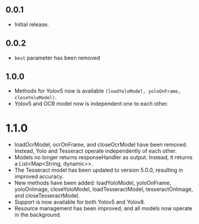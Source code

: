 ## 0.0.1
* Initial release.
## 0.0.2
* `best` parameter has been removed

## 1.0.0
* Methods  for Yolov5 now is available `(loadYoloModel, yoloOnFrame, closeYoloModel)`.
* Yolov5 and OCR model now is independent one to each other.

# 1.1.0
* loadOcrModel, ocrOnFrame, and closeOcrModel have been removed. Instead, Yolo and Tesseract operate independently of each other.
* Models no longer returns responseHandler as output. Instead, it returns a List<Map<String, dynamic>>.
* The Tesseract model has been updated to version 5.0.0, resulting in improved accuracy.
* New methods have been added: loadYoloModel, yoloOnFrame, yoloOnImage, closeYoloModel, loadTesseractModel, tesseractOnImage, and closeTesseractModel.
* Support is now available for both Yolov5 and Yolov8.
* Resource management has been improved, and all models now operate in the background.